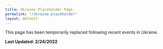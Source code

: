 ```yaml
---
title: Ukraine Placeholder Page
permalink: "/ukraine-placeholder"
layout: default
---
```


This page has been temporarily replaced following recent events in Ukraine.

**Last Updated: 2/24/2022**